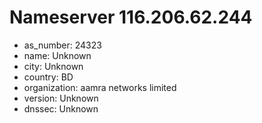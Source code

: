 # Nameserver 116.206.62.244

* as_number: 24323
* name: Unknown
* city: Unknown
* country: BD
* organization: aamra networks limited
* version: Unknown
* dnssec: Unknown

